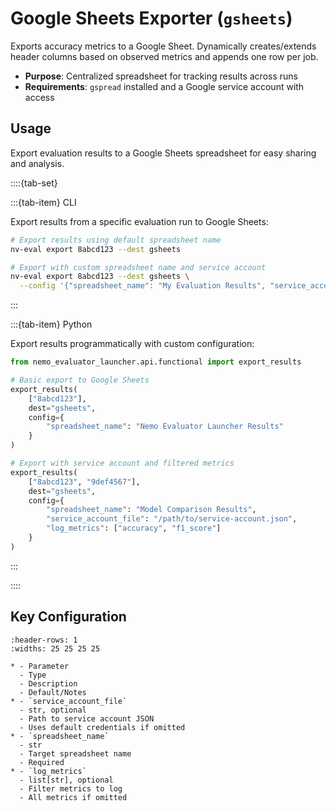 # Google Sheets Exporter (`gsheets`)

Exports accuracy metrics to a Google Sheet. Dynamically creates/extends header columns based on observed metrics and appends one row per job.

- **Purpose**: Centralized spreadsheet for tracking results across runs
- **Requirements**: `gspread` installed and a Google service account with access

## Usage

Export evaluation results to a Google Sheets spreadsheet for easy sharing and analysis.

::::{tab-set}

:::{tab-item} CLI

Export results from a specific evaluation run to Google Sheets:

```bash
# Export results using default spreadsheet name
nv-eval export 8abcd123 --dest gsheets

# Export with custom spreadsheet name and service account
nv-eval export 8abcd123 --dest gsheets \
  --config '{"spreadsheet_name": "My Evaluation Results", "service_account_file": "/path/to/service-account.json"}'
```

:::

:::{tab-item} Python

Export results programmatically with custom configuration:

```python
from nemo_evaluator_launcher.api.functional import export_results

# Basic export to Google Sheets
export_results(
    ["8abcd123"], 
    dest="gsheets", 
    config={
        "spreadsheet_name": "Nemo Evaluator Launcher Results"
    }
)

# Export with service account and filtered metrics
export_results(
    ["8abcd123", "9def4567"], 
    dest="gsheets", 
    config={
        "spreadsheet_name": "Model Comparison Results",
        "service_account_file": "/path/to/service-account.json",
        "log_metrics": ["accuracy", "f1_score"]
    }
)
```

:::

::::

## Key Configuration

```{list-table}
:header-rows: 1
:widths: 25 25 25 25

* - Parameter
  - Type
  - Description
  - Default/Notes
* - `service_account_file`
  - str, optional
  - Path to service account JSON
  - Uses default credentials if omitted
* - `spreadsheet_name`
  - str
  - Target spreadsheet name
  - Required
* - `log_metrics`
  - list[str], optional
  - Filter metrics to log
  - All metrics if omitted
```
